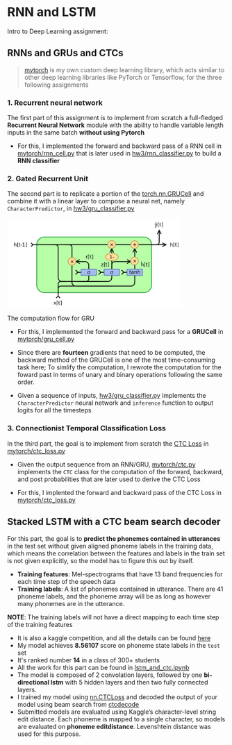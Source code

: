 # RNN and LSTM


Intro to Deep Learning assignment:

## RNNs and GRUs and CTCs


> [mytorch](mytorch) is my own custom deep learning library, which acts similar to other deep learning libraries like PyTorch or Tensorflow, for the three following assignments

### 1. Recurrent neural network

The first part of this assignment is to implement from scratch a full-fledged **Recurrent Neural Network** module with the ability to handle variable length inputs in the same batch **without using Pytorch**

* For this, I implemented the forward and backward pass of a RNN cell in [mytorch/rnn_cell.py](mytorch/rnn_cell.py) that is later used in [hw3/rnn_classifier.py](hw3/rnn_classifier.py) to build a **RNN classifier**

### 2. Gated Recurrent Unit

The second part is to replicate a portion of the [torch.nn.GRUCell](https://pytorch.org/docs/stable/generated/torch.nn.GRUCell.html) and combine it with a linear layer to compose a neural net, namely `CharacterPredictor`, in [hw3/gru_classifier.py](hw3/gru_classifier.py)

<p>
<img src="GRU.png" width="400" />
</p>
The computation flow for GRU


* For this, I implemented the forward and backward pass for a **GRUCell** in [mytorch/gru_cell.py](mytorch/gru_cell.py)

* Since there are **fourteen** gradients that need to be computed, the backward method of the GRUCell is one of the most time-consuming task here; To simlify the computation, I rewrote the computation for the foward past in terms of unary and binary operations following the same order.

* Given a sequence of inputs, [hw3/gru_classifier.py](hw3/gru_classifier.py) implements the `CharacterPredictor` neural network and `inference` function to output logits for all the timesteps 

### 3. Connectionist Temporal Classification Loss

In the third part, the goal is to implement from scratch the [CTC Loss](https://www.cs.toronto.edu/~graves/icml_2006.pdf) in [mytorch/ctc_loss.py](mytorch/ctc_loss.py)

* Given the output sequence from an RNN/GRU, [mytorch/ctc.py](mytorch/ctc.py) implements the `CTC` class for the computation of the forward, backward, and post probabilities that are later used to derive the CTC Loss

* For this, I implented the forward and backward pass of the CTC Loss in [mytorch/ctc_loss.py](mytorch/ctc_loss.py)

## Stacked LSTM with a CTC beam search decoder 
For this part, the goal is to **predict the phonemes contained in utterances** in the test set without given aligned phoneme labels in the training data, which means the correlation between the features and labels in the train set is not given explicitly, so the model has to figure this out by itself.

* **Training features**: Mel-spectrograms that have 13 band frequencies for each time step of the speech data
* **Training labels**: A list of phonemes contained in utterance. There are 41 phoneme labels, and the phoneme array will be as long as however many phonemes are in the utterance.

**NOTE**: The training labels will not have a direct mapping to each time step of the training features

* It is also a kaggle competition, and all the details can be found [here](https://www.kaggle.com/competitions/11785-homework-3-part-2-slack-seq-to-seq)
* My model achieves **8.56107** score on phoneme state labels in the `test` set
* It's ranked number **14** in a class of 300+ students
* All the work for this part can be found in [lstm_and_ctc.ipynb](lstm_and_ctc.ipynb)
* The model is composed of 2 convolation layers, followed by one **bi-directional lstm** with 5 hidden layers and then two fully connected layers.
* I trained my model using [nn.CTCLoss](https://pytorch.org/docs/stable/generated/torch.nn.CTCLoss.html) and decoded the output of your model using beam search from [ctcdecode](https://github.com/parlance/ctcdecode)
* Submitted models are evaluated using Kaggle’s character-level string edit distance. Each phoneme is mapped to a single character, so models are evaluated on **phoneme editdistance**. Levenshtein distance was used for this purpose.

